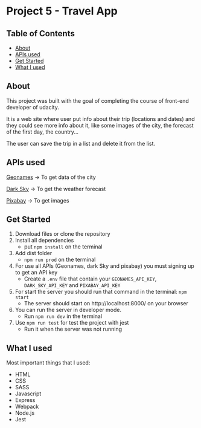 # Project 5 - Travel App

## Table of Contents

* [About](#about)
* [APIs used](#apis-used)
* [Get Started](#get-started)
* [What I used](#what-i-used)


## About

This project was built with the goal of completing the course of front-end developer of udacity.

It is a web site where user put info about their trip (locations and dates) and they could see more info about it, like some images of the city, the forecast of the first day, the country... 

The user can save the trip in a list and delete it from the list.



## APIs used

[Geonames](http://www.geonames.org/) -> To get data of the city

[Dark Sky](https://darksky.net/dev) -> To get the weather forecast

[Pixabay](https://pixabay.com/) -> To get images



## Get Started

1. Download files or clone the repository
2. Install all dependencies
    * put `npm install` on the terminal
3. Add dist folder
    * `npm run prod` on the terminal
4. For use all APIs (Geonames, dark Sky and pixabay) you must signing up to get an API key
    * Create a `.env` file that contain your `GEONAMES_API_KEY`, `DARK_SKY_API_KEY` and `PIXABAY_API_KEY`
5. For start the server you should run that command in the terminal: `npm start`
    * The server should start on http://localhost:8000/ on your browser
6. You can run the server in developer mode.
    * Run `npm run dev` in the terminal
7. Use `npm run test` for test the project with jest
    * Run it when the server was not running



## What I used

Most important things that I used:
* HTML
* CSS
* SASS
* Javascript
* Express
* Webpack
* Node.js
* Jest